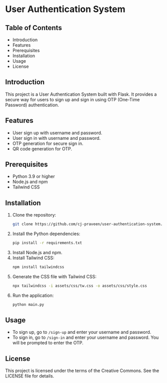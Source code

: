 # User Authentication System

## Table of Contents
- Introduction
- Features
- Prerequisites
- Installation
- Usage
- License

## Introduction
This project is a User Authentication System built with Flask. It provides a secure way for users to sign up and sign in using OTP (One-Time Password) authentication.

## Features
- User sign up with username and password.
- User sign in with username and password.
- OTP generation for secure sign in.
- QR code generation for OTP.

## Prerequisites
- Python 3.9 or higher
- Node.js and npm
- Tailwind CSS

## Installation
1. Clone the repository:
    ```bash
    git clone https://github.com/cj-praveen/user-authentication-system.git
    ```
2. Install the Python dependencies:
    ```bash
    pip install -r requirements.txt
    ```
3. Install Node.js and npm.
4. Install Tailwind CSS:
    ```bash
    npm install tailwindcss
    ```
5. Generate the CSS file with Tailwind CSS:
    ```bash
    npx tailwindcss -i assets/css/tw.css -o assets/css/style.css
    ```
6. Run the application:
    ```bash
    python main.py
    ```

## Usage
- To sign up, go to `/sign-up` and enter your username and password.
- To sign in, go to `/sign-in` and enter your username and password. You will be prompted to enter the OTP.

## License
This project is licensed under the terms of the Creative Commons. See the LICENSE file for details.
